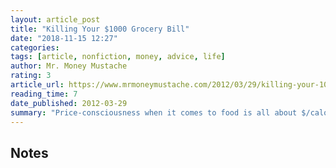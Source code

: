 ```yaml
---
layout: article_post
title: "Killing Your $1000 Grocery Bill"
date: "2018-11-15 12:27"
categories:
tags: [article, nonfiction, money, advice, life]
author: Mr. Money Mustache
rating: 3
article_url: https://www.mrmoneymustache.com/2012/03/29/killing-your-1000-grocery-bill/
reading_time: 7
date_published: 2012-03-29
summary: "Price-consciousness when it comes to food is all about $/calorie"
---
```


## Notes
